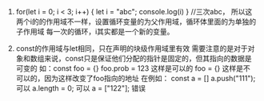 1. for(let i = 0; i < 3; i++)
	{
		let i = "abc";
		console.log(i)
	}
	//三次abc，
	所以这两个i的的作用域不一样，设置循环变量的为父作用域，循环体里面的为单独的子作用域
	每一次的循环，i其实都是一个新的变量。

2. const的作用域与let相同，只在声明的块级作用域里有效
   需要注意的是对于对象和数组来说，const只是保证他们分配的指针是固定的，但其指向的数据是可变的
   如：const foo = {}
   	   foo.prob = 123  这样是可以的
   	   foo = {}  这样是不可以的，因为这样改变了foo指向的地址
   	在例如：
   	   const a = []
   	   a.push("111"); 可以
   	   a.length = 0;   可以
   	   a = ["122"];   错误
